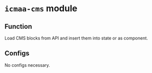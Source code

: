 # `icmaa-cms` module

## Function

Load CMS blocks from API and insert them into state or as component.

## Configs

No configs necessary.